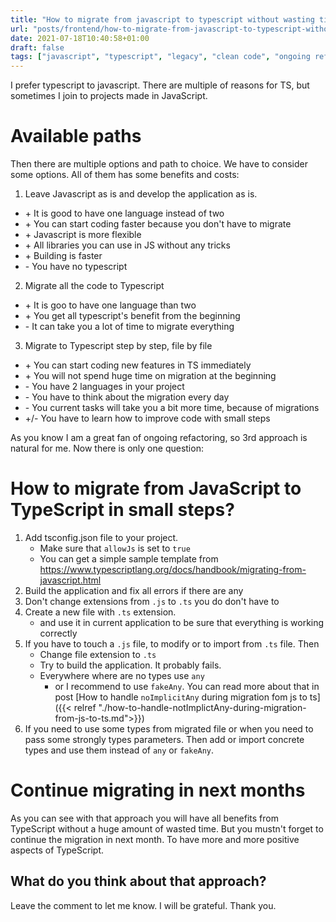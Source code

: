 ```yaml
---
title: "How to migrate from javascript to typescript without wasting time"
url: "posts/frontend/how-to-migrate-from-javascript-to-typescript-without-wasting-time"
date: 2021-07-18T10:40:58+01:00
draft: false
tags: ["javascript", "typescript", "legacy", "clean code", "ongoing refactor"]
---
```


I prefer typescript to javascript. There are multiple of reasons for TS, but sometimes I join to projects made in JavaScript. 

# Available paths
Then there are multiple options and path to choice. We have to consider some options. All of them has some benefits and costs:
1. Leave Javascript as is and develop the application as is.
  * \+ It is good to have one language instead of two
  * \+ You can start coding faster because you don't have to migrate
  * \+ Javascript is more flexible
  * \+ All libraries you can use in JS without any tricks
  * \+ Building is faster
  * \- You have no typescript
2. Migrate all the code to Typescript
  * \+ It is goo to have one language than two
  * \+ You get all typescript's benefit from the beginning
  * \- It can take you a lot of time to migrate everything
3. Migrate to Typescript step by step, file by file
  * \+ You can start coding new features in TS immediately
  * \+ You will not spend huge time on migration at the beginning
  * \- You have 2 languages in your project
  * \- You have to think about the migration every day
  * \- You current tasks will take you a bit more time, because of migrations
  * \+/\- You have to learn how to improve code with small steps

As you know I am a great fan of ongoing refactoring, so 3rd approach is natural for me. Now there is only one question:  

# How to migrate from JavaScript to TypeScript in small steps?

1. Add tsconfig.json file to your project.
   * Make sure that `allowJs` is set to `true`
   * You can get a simple sample template from <https://www.typescriptlang.org/docs/handbook/migrating-from-javascript.html>
2. Build the application and fix all errors if there are any
3. Don't change extensions from `.js` to `.ts` you do don't have to
4. Create a new file with `.ts` extension. 
   * and use it in current application to be sure that everything is working correctly
5. If you have to touch a `.js` file, to modify or to import from `.ts` file. Then
   * Change file extension to `.ts`
   * Try to build the application. It probably fails.
   * Everywhere where are no types use `any`
     * or I recommend to use `fakeAny`. You can read more about that in post [How to handle `noImplicitAny` during migration fom js to ts]({{< relref "./how-to-handle-notImplictAny-during-migration-from-js-to-ts.md">}})
6. If you need to use some types from migrated file or when you need to pass some strongly types parameters. Then add or import concrete types and use them instead of `any` or `fakeAny`.

# Continue migrating in next months
As you can see with that approach you will have all benefits from TypeScript without a huge amount of wasted time. But you mustn't forget to continue the migration in next month. To have more and more positive aspects of TypeScript.


## What do you think about that approach? 
Leave the comment to let me know. I will be grateful. Thank you.  
  
